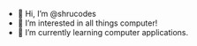 - 👋 Hi, I’m @shrucodes
- 👀 I’m interested in all things computer! 
- 🌱 I’m currently learning computer applications.

<!---
shrucodes/shrucodes is a ✨ special ✨ repository because its `README.md` (this file) appears on your GitHub profile.
You can click the Preview link to take a look at your changes.
--->
